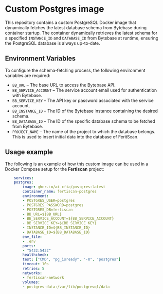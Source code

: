 # Custom Postgres image

This repository contains a custom PostgreSQL Docker image that dynamically
fetches the latest database schema from Bytebase during container startup. The
container dynamically retrieves the latest schema for a specified `INSTANCE_ID`
  and `DATABASE_ID` from Bytebase at runtime, ensuring the PostgreSQL database
  is always up-to-date.

## Environment Variables

To configure the schema-fetching process, the following environment variables
are required:

- `BB_URL` – The base URL to access the Bytebase API.
- `BB_SERVICE_ACCOUNT` – The service account email used for authentication with
  Bytebase.
- `BB_SERVICE_KEY` – The API key or password associated with the service
  account.
- `BB_INSTANCE_ID` – The ID of the Bytebase instance containing the desired
  schema.
- `BB_DATABASE_ID` – The ID of the specific database schema to be fetched from
  Bytebase.
- `PROJECT_NAME` – The name of the project to which the database belongs. This
  is used to insert initial data into the database of FeritScan.

## Usage example

The following is an example of how this custom image can be used in a Docker
Compose setup for the **Fertiscan** project:

```yaml
    services:
    postgres:
        image: ghcr.io/ai-cfia/postgres:latest
        container_name: fertiscan-postgres
        environment:
        - POSTGRES_USER=postgres
        - POSTGRES_PASSWORD=postgres
        - POSTGRES_DB=fertiscan
        - BB_URL=${BB_URL}
        - BB_SERVICE_ACCOUNT=${BB_SERVICE_ACCOUNT}
        - BB_SERVICE_KEY=${BB_SERVICE_KEY}
        - INSTANCE_ID=${BB_INSTANCE_ID}
        - DATABASE_ID=${BB_DATABASE_ID}
        env_file:
        - .env
        ports:
        - "5432:5432"
        healthcheck:
        test: ["CMD", "pg_isready", "-U", "postgres"]
        timeout: 10s
        retries: 5
        networks:
        - fertiscan-network
        volumes:
        - postgres-data:/var/lib/postgresql/data
```
